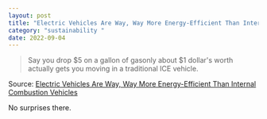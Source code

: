 ```yaml
---
layout: post
title: "Electric Vehicles Are Way, Way More Energy-Efficient Than Internal Combustion Vehicles"
category: "sustainability "
date: 2022-09-04
---
```


>Say you drop $5 on a gallon of gasonly about $1 dollar's worth actually gets you moving in a traditional ICE vehicle.

Source: [Electric Vehicles Are Way, Way More Energy-Efficient Than Internal Combustion Vehicles](https://www.motortrend.com/news/evs-more-efficient-than-internal-combustion-engines/)

No surprises there.
